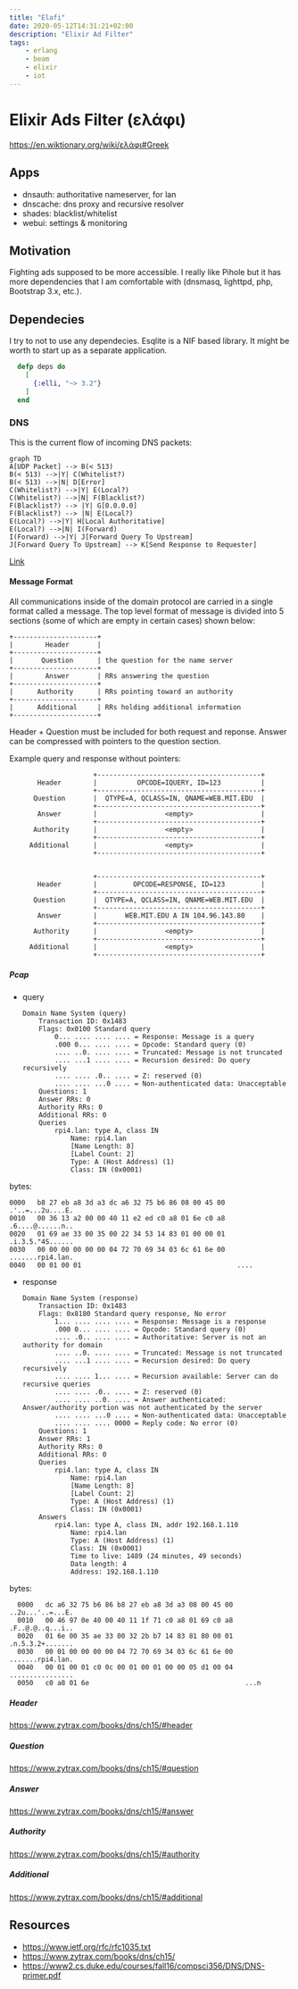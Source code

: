 ```yaml
---
title: "Elafi"
date: 2020-05-12T14:31:21+02:00
description: "Elixir Ad Filter"
tags:
    - erlang
    - beam
    - elixir
    - iot
---
```


# Elixir Ads Filter (ελάφι)

https://en.wiktionary.org/wiki/ελάφι#Greek

## Apps

- dnsauth: authoritative nameserver, for lan
- dnscache: dns proxy and recursive resolver
- shades: blacklist/whitelist
- webui: settings & monitoring

## Motivation

Fighting ads supposed to be more accessible. I really like Pihole but it has more dependencies that I am comfortable with (dnsmasq, lighttpd, php, Bootstrap 3.x, etc.).

## Dependecies

I try to not to use any dependecies. Esqlite is a NIF based library. It might be worth to start up as a separate application.

```Elixir
  defp deps do
    [
      {:elli, "~> 3.2"}
    ]
  end
```

### DNS

This is the current flow of incoming DNS packets:

```mermaid
graph TD
A[UDP Packet] --> B(< 513)
B(< 513) -->|Y| C(Whitelist?)
B(< 513) -->|N| D[Error]
C(Whitelist?) -->|Y| E(Local?)
C(Whitelist?) -->|N| F(Blacklist?)
F(Blacklist?) --> |Y| G[0.0.0.0]
F(Blacklist?) --> |N| E(Local?)
E(Local?) -->|Y| H[Local Authoritative]
E(Local?) -->|N| I(Forward)
I(Forward) -->|Y| J[Forward Query To Upstream]
J[Forward Query To Upstream] --> K[Send Response to Requester]
```

[Link](https://mermaid-js.github.io/mermaid-live-editor/#/edit/eyJjb2RlIjoiZ3JhcGggVERcbkFbVURQIFBhY2tldF0gLS0-IEIoPCA1MTMpXG5CKDwgNTEzKSAtLT58WXwgQyhXaGl0ZWxpc3Q_KVxuQig8IDUxMykgLS0-fE58IERbRXJyb3JdXG5DKFdoaXRlbGlzdD8pIC0tPnxZfCBFKExvY2FsPylcbkMoV2hpdGVsaXN0PykgLS0-fE58IEYoQmxhY2tsaXN0PylcbkYoQmxhY2tsaXN0PykgLS0-IHxZfCBHWzAuMC4wLjBdXG5GKEJsYWNrbGlzdD8pIC0tPiB8TnwgRShMb2NhbD8pXG5FKExvY2FsPykgLS0-fFl8IEhbTG9jYWwgQXV0aG9yaXRhdGl2ZV1cbkUoTG9jYWw_KSAtLT58TnwgSShGb3J3YXJkKVxuSShGb3J3YXJkKSAtLT58WXwgSltGb3J3YXJkIFF1ZXJ5IFRvIFVwc3RyZWFtXVxuSltGb3J3YXJkIFF1ZXJ5IFRvIFVwc3RyZWFtXSAtLT4gS1tTZW5kIFJlc3BvbnNlIHRvIFJlcXVlc3Rlcl1cbiIsIm1lcm1haWQiOnsidGhlbWUiOiJkZWZhdWx0In0sInVwZGF0ZUVkaXRvciI6ZmFsc2V9)

#### Message Format

All communications inside of the domain protocol are carried in a single
format called a message.  The top level format of message is divided
into 5 sections (some of which are empty in certain cases) shown below:

    +---------------------+
    |        Header       |
    +---------------------+
    |       Question      | the question for the name server
    +---------------------+
    |        Answer       | RRs answering the question
    +---------------------+
    |      Authority      | RRs pointing toward an authority
    +---------------------+
    |      Additional     | RRs holding additional information
    +---------------------+


Header + Question must be included for both request and reponse. Answer can be compressed with pointers to the question section.

Example query and response without pointers:


                         +-----------------------------------------+
           Header        |          OPCODE=IQUERY, ID=123          |
                         +-----------------------------------------+
          Question       |  QTYPE=A, QCLASS=IN, QNAME=WEB.MIT.EDU  |
                         +-----------------------------------------+
           Answer        |                 <empty>                 |
                         +-----------------------------------------+
          Authority      |                 <empty>                 |
                         +-----------------------------------------+
         Additional      |                 <empty>                 |
                         +-----------------------------------------+


                         +-----------------------------------------+
           Header        |         OPCODE=RESPONSE, ID=123         |
                         +-----------------------------------------+
          Question       |  QTYPE=A, QCLASS=IN, QNAME=WEB.MIT.EDU  |
                         +-----------------------------------------+
           Answer        |       WEB.MIT.EDU A IN 104.96.143.80    |
                         +-----------------------------------------+
          Authority      |                 <empty>                 |
                         +-----------------------------------------+
         Additional      |                 <empty>                 |
                         +-----------------------------------------+                         

##### Pcap

- query

      Domain Name System (query)
          Transaction ID: 0x1483
          Flags: 0x0100 Standard query
              0... .... .... .... = Response: Message is a query
              .000 0... .... .... = Opcode: Standard query (0)
              .... ..0. .... .... = Truncated: Message is not truncated
              .... ...1 .... .... = Recursion desired: Do query recursively
              .... .... .0.. .... = Z: reserved (0)
              .... .... ...0 .... = Non-authenticated data: Unacceptable
          Questions: 1
          Answer RRs: 0
          Authority RRs: 0
          Additional RRs: 0
          Queries
              rpi4.lan: type A, class IN
                  Name: rpi4.lan
                  [Name Length: 8]
                  [Label Count: 2]
                  Type: A (Host Address) (1)
                  Class: IN (0x0001)

bytes:

    0000   b8 27 eb a8 3d a3 dc a6 32 75 b6 86 08 00 45 00   .'..=...2u....E.
    0010   00 36 13 a2 00 00 40 11 e2 ed c0 a8 01 6e c0 a8   .6....@......n..
    0020   01 69 ae 33 00 35 00 22 34 53 14 83 01 00 00 01   .i.3.5."4S......
    0030   00 00 00 00 00 00 04 72 70 69 34 03 6c 61 6e 00   .......rpi4.lan.
    0040   00 01 00 01                                       ....


- response

      Domain Name System (response)
          Transaction ID: 0x1483
          Flags: 0x8180 Standard query response, No error
              1... .... .... .... = Response: Message is a response
              .000 0... .... .... = Opcode: Standard query (0)
              .... .0.. .... .... = Authoritative: Server is not an authority for domain
              .... ..0. .... .... = Truncated: Message is not truncated
              .... ...1 .... .... = Recursion desired: Do query recursively
              .... .... 1... .... = Recursion available: Server can do recursive queries
              .... .... .0.. .... = Z: reserved (0)
              .... .... ..0. .... = Answer authenticated: Answer/authority portion was not authenticated by the server
              .... .... ...0 .... = Non-authenticated data: Unacceptable
              .... .... .... 0000 = Reply code: No error (0)
          Questions: 1
          Answer RRs: 1
          Authority RRs: 0
          Additional RRs: 0
          Queries
              rpi4.lan: type A, class IN
                  Name: rpi4.lan
                  [Name Length: 8]
                  [Label Count: 2]
                  Type: A (Host Address) (1)
                  Class: IN (0x0001)
          Answers
              rpi4.lan: type A, class IN, addr 192.168.1.110
                  Name: rpi4.lan
                  Type: A (Host Address) (1)
                  Class: IN (0x0001)
                  Time to live: 1489 (24 minutes, 49 seconds)
                  Data length: 4
                  Address: 192.168.1.110

bytes:

      0000   dc a6 32 75 b6 86 b8 27 eb a8 3d a3 08 00 45 00   ..2u...'..=...E.
      0010   00 46 97 0e 40 00 40 11 1f 71 c0 a8 01 69 c0 a8   .F..@.@..q...i..
      0020   01 6e 00 35 ae 33 00 32 2b b7 14 83 81 80 00 01   .n.5.3.2+.......
      0030   00 01 00 00 00 00 04 72 70 69 34 03 6c 61 6e 00   .......rpi4.lan.
      0040   00 01 00 01 c0 0c 00 01 00 01 00 00 05 d1 00 04   ................
      0050   c0 a8 01 6e                                       ...n




##### Header

https://www.zytrax.com/books/dns/ch15/#header

##### Question

https://www.zytrax.com/books/dns/ch15/#question

##### Answer

https://www.zytrax.com/books/dns/ch15/#answer

##### Authority

https://www.zytrax.com/books/dns/ch15/#authority

##### Additional

https://www.zytrax.com/books/dns/ch15/#additional

## Resources

- https://www.ietf.org/rfc/rfc1035.txt
- https://www.zytrax.com/books/dns/ch15/
- https://www2.cs.duke.edu/courses/fall16/compsci356/DNS/DNS-primer.pdf